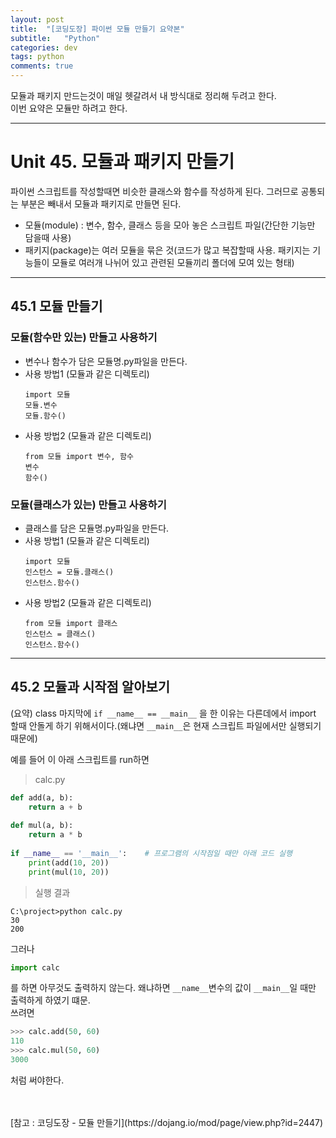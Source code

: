 ```yaml
---
layout: post
title:  "[코딩도장] 파이썬 모듈 만들기 요약본"
subtitle:   "Python"
categories: dev
tags: python
comments: true
---
```


모듈과 패키지 만드는것이 매일 헷갈려서 내 방식대로 정리해 두려고 한다.  
이번 요약은 모듈만 하려고 한다.

---

# Unit 45. 모듈과 패키지 만들기
 파이썬 스크립트를 작성할때면 비슷한 클래스와 함수를 작성하게 된다. 그러므로 공통되는 부분은 빼내서 모듈과 패키지로 만들면 된다.
 
 - 모듈(module) : 변수, 함수, 클래스 등을 모아 놓은 스크립트 파일(간단한 기능만 담을때 사용)
 - 패키지(package)는 여러 모듈을 묶은 것(코드가 많고 복잡할때 사용. 패키지는 기능들이 모듈로 여러개 나뉘어 있고 관련된 모듈끼리 폴더에 모여 있는 형태)

---

## 45.1 모듈 만들기


### 모듈(함수만 있는) 만들고 사용하기
- 변수나 함수가 담은 모듈명.py파일을 만든다.
- 사용 방법1 (모듈과 같은 디렉토리)
    ```
    import 모듈
    모듈.변수
    모듈.함수()
    ```
- 사용 방법2 (모듈과 같은 디렉토리)
    ```
    from 모듈 import 변수, 함수
    변수
    함수()
    ```


### 모듈(클래스가 있는) 만들고 사용하기
- 클래스를 담은 모듈명.py파일을 만든다.
- 사용 방법1 (모듈과 같은 디렉토리)
    ```
    import 모듈
    인스턴스 = 모듈.클래스()
    인스턴스.함수()
    ```
- 사용 방법2 (모듈과 같은 디렉토리)
    ```
    from 모듈 import 클래스
    인스턴스 = 클래스()
    인스턴스.함수()
    ```

---

## 45.2 모듈과 시작점 알아보기
(요약) class 마지막에 `if __name__ == __main__` 을 한 이유는 다른데에서 import 할때 안돌게 하기 위해서이다.(왜냐면 `__main__`은 현재 스크립트 파일에서만 실행되기 때문에)


예를 들어 이 아래 스크립트를 run하면
> calc.py
```python
def add(a, b):
    return a + b
 
def mul(a, b):
    return a * b
 
if __name__ == '__main__':    # 프로그램의 시작점일 때만 아래 코드 실행
    print(add(10, 20))
    print(mul(10, 20))
```

> 실행 결과
```
C:\project>python calc.py
30
200
```


그러나
```python
import calc
```
를 하면 아무것도 출력하지 않는다. 왜냐하면 `__name__`변수의 값이 `__main__`일 때만 출력하게 하였기 떄문.  
쓰려면
```python
>>> calc.add(50, 60)
110
>>> calc.mul(50, 60)
3000
```
처럼 써야한다.

<br>
<br>
[참고 : 코딩도장 - 모듈 만들기](https://dojang.io/mod/page/view.php?id=2447)